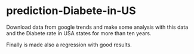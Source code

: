# prediction-Diabete-in-US

Download data from google trends and make some analysis with this data and the Diabete rate in USA states for more than ten years.

Finally is made also a regression with good results.
